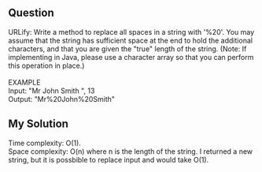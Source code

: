 ## Question
URLify: Write a method to replace all spaces in a string with '%20'. You may assume that the string
has sufficient space at the end to hold the additional characters, and that you are given the "true"
length of the string. (Note: If implementing in Java, please use a character array so that you can
perform this operation in place.)<br>
<br>
EXAMPLE<br>
Input: "Mr John Smith ", 13<br>
Output: "Mr%20John%20Smith"

## My Solution
Time complexity: O(1). <br>
Space complexity: O(n) where n is the length of the string. I returned a new string, but it is possbible to replace input and would take O(1).


